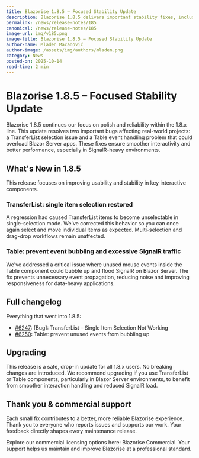 ```yaml
---
title: Blazorise 1.8.5 – Focused Stability Update
description: Blazorise 1.8.5 delivers important stability fixes, including restored TransferList single-item selection and improved Table event handling to prevent excessive SignalR load on Blazor Server.
permalink: /news/release-notes/185
canonical: /news/release-notes/185
image-url: img/v185.png
image-title: Blazorise 1.8.5 – Focused Stability Update
author-name: Mladen Macanović
author-image: /assets/img/authors/mladen.png
category: News
posted-on: 2025-10-14
read-time: 2 min
---
```


# Blazorise 1.8.5 – Focused Stability Update

Blazorise 1.8.5 continues our focus on polish and reliability within the 1.8.x line. This update resolves two important bugs affecting real-world projects: a TransferList selection issue and a Table event handling problem that could overload Blazor Server apps. These fixes ensure smoother interactivity and better performance, especially in SignalR-heavy environments.

## What's New in 1.8.5

This release focuses on improving usability and stability in key interactive components.

### TransferList: single item selection restored

A regression had caused TransferList items to become unselectable in single-selection mode. We've corrected this behavior so you can once again select and move individual items as expected. Multi-selection and drag-drop workflows remain unaffected.

### Table: prevent event bubbling and excessive SignalR traffic

We've addressed a critical issue where unused mouse events inside the Table component could bubble up and flood SignalR on Blazor Server. The fix prevents unnecessary event propagation, reducing noise and improving responsiveness for data-heavy applications.

## Full changelog

Everything that went into 1.8.5:

- [#6247](https://github.com/Megabit/Blazorise/issues/6247): [Bug]: TransferList – Single Item Selection Not Working
- [#6250](https://github.com/Megabit/Blazorise/pull/6250): Table: prevent unused events from bubbling up

## Upgrading

This release is a safe, drop-in update for all 1.8.x users. No breaking changes are introduced. We recommend upgrading if you use TransferList or Table components, particularly in Blazor Server environments, to benefit from smoother interaction handling and reduced SignalR load.

## Thank you & commercial support

Each small fix contributes to a better, more reliable Blazorise experience. Thank you to everyone who reports issues and supports our work. Your feedback directly shapes every maintenance release.

Explore our commercial licensing options here: Blazorise Commercial. Your support helps us maintain and improve Blazorise at a professional standard.
